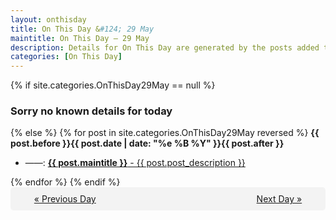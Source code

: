 ```yaml
---
layout: onthisday
title: On This Day &#124; 29 May
maintitle: On This Day — 29 May
description: Details for On This Day are generated by the posts added to the website so the content is subject to changes/updates over time.
categories: [On This Day]
---
```


{% if site.categories.OnThisDay29May == null %}
<h3>Sorry no known details for today</h3>
{% else %}
{% for post in site.categories.OnThisDay29May reversed %}
<strong>{{ post.before }}{{ post.date | date: "%e %B %Y" }}{{ post.after }}</strong>
<ul>
<li> ——: <a class="{{ post.class }}" href="{{ post.url }}"><strong>{{ post.maintitle }}</strong> - {{ post.post_description }}</a></li>
</ul>
{% endfor %}
{% endif %}
<br />
<div style="background-color: #f3f3f3; padding: 10px; border-radius: 5px; text-align: center; display: flex; justify-content: space-evenly;">
<a href="/onthisday/05/05-28">« Previous Day</a>
<span style="visibility:hidden;">[ Visit Leap Year February 29 ]</span>
<a href="/onthisday/05/05-30">Next Day »</a>
</div>
